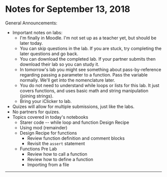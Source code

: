 
# Notes for September 13, 2018

General Announcements:
* Important notes on labs:
    * I'm finally in Moodle. I'm not set up as a teacher yet, but should be later today.
    * You can skip questions in the lab. If you are stuck, try completing the later questions and go back.
    * You can download the completed lab. If your partner submits then download their lab so you can study it.
    * In tomorrow's lab you might see something about pass-by-reference regarding passing a parameter to a function. Pass the variable normally. We'll get into the nomenclature later. 
    * You do not need to understand while loops or lists for this lab. It just covers functions, and uses basic math and string manipulation (joining strings).
    * Bring your iClicker to lab. 
* Quizes will allow for multiple submissions, just like the labs.
* No partners for quizes.
* Topics covered in today's notebooks
    * Starer code -- while loop and function Design Recipe
    * Using mod (remainder) 
    * Design Recipe for functions
        * Review function definition and comment blocks
        * Revisit the ```assert``` statement
    * Functions Pre Lab
        * Review how to call a function
        * Review how to define a function
        * Importing from a file

---

### 
